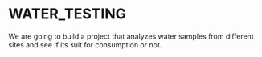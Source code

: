 # WATER_TESTING
We are going to build a project that analyzes water samples from different sites and see if its suit for consumption or not.

